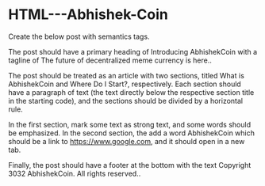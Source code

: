 # HTML---Abhishek-Coin

Create the below post with semantics tags.

The post should have a primary heading of Introducing AbhishekCoin with a tagline of The future of decentralized meme currency is here..

The post should be treated as an article with two sections, titled What is AbhishekCoin and Where Do I Start?, respectively. Each section should have a paragraph of text (the text directly below the respective section title in the starting code), and the sections should be divided by a horizontal rule.

In the first section,  mark some text as  strong text, and some words should be emphasized. In the second section, the add a word AbhishekCoin which should be a link to https://www.google.com, and it should open in a new tab.

Finally, the post should have a footer at the bottom with the text Copyright 3032 AbhishekCoin. All rights reserved..

